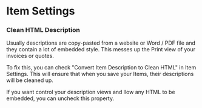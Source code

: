 # Item Settings

### Clean HTML Description

Usually descriptions are copy-pasted from a website or Word / PDF file and they contain a lot of embedded style. This messes up the Print view of your invoices or quotes.

To fix this, you can check "Convert Item Description to Clean HTML" in Item Settings. This will ensure that when you save your Items, their descriptions will be cleaned up.

If you want control your description views and llow any HTML to be embedded, you can uncheck this property.